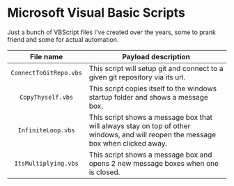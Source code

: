 # Microsoft Visual Basic Scripts

Just a bunch of VBScript files I've created over the years, some to prank friend and some for actual automation.

| File name  | Payload description |
| :-------------: | ------------- |
| `ConnectToGitRepo.vbs`  | This script will setup git and connect to a given git repository via its url. |
| `CopyThyself.vbs`  | This script copies itself to the windows startup folder and shows a message box.  |
| `InfiniteLoop.vbs`  | This script shows a message box that will always stay on top of other windows, and will reopen the message box when clicked away.  |
| `ItsMultiplying.vbs`  | This script shows a message box and opens 2 new message boxes when one is closed.  |
